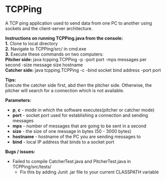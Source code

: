 # TCPPing
A TCP ping application used to send data from one PC to another using sockets and the client-server architecture.

<b>Instructions on running TCPPing.java from the console:</b><br/>
<b>1.</b> Clone to local directory<br/>
<b>2.</b> Navigate to TCPPing/src/ in cmd.exe <br/>
<b>3.</b> Execute these commands on two computers: <br/>
 <b>Pitcher side:</b> java tcpping.TCPPing -p -port port -mps messages per second -size message size hostname <br/>
  <b>Catcher side:</b> java tcpping.TCPPing -c -bind socket bind address -port port

<b>Tips:</b> <br/>Execute the catcher side first, abd then the pitcher side. Otherwise, the pitcher will search for a connection which is not available.

<b>Parameters:</b>
* <b>p</b>, <b>c</b> - mode in which the software executes(pitcher or catcher mode)
* <b>port</b> - socket port used for establishing a connection and sending messages
* <b>mps</b> - number of messages that are going to be sent in a second
* <b>size</b> - the size of one message in bytes (50 - 3000 bytes)
* <b>hostname</b> - hostname of the PC you are sending messages to
* <b>bind</b> - local IP address that binds to a socket port
 

<b>Bugs / issues:</b>
* Failed to compile CatcherTest.java and PitcherTest.java in TCPPing/src/tests/
  * Fix this by adding Junit .jar file to your current CLASSPATH variable
